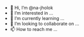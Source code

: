 - 👋 Hi, I’m @na-jholok
- 👀 I’m interested in ...
- 🌱 I’m currently learning ...
- 💞️ I’m looking to collaborate on ...
- 📫 How to reach me ...

<!---
na-jholok/na-jholok is a ✨ special ✨ repository because its `README.md` (this file) appears on your GitHub profile.
You can click the Preview link to take a look at your changes.
--->

